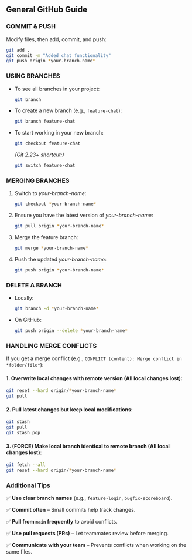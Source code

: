 ## General GitHub Guide

### **COMMIT & PUSH**
Modify files, then add, commit, and push:
```bash
git add .
git commit -m "Added chat functionality"
git push origin *your-branch-name*
```

### **USING BRANCHES**
- To see all branches in your project:
  ```bash
  git branch
  ```
- To create a new branch (e.g., `feature-chat`):
  ```bash
  git branch feature-chat
  ```
- To start working in your new branch:
  ```bash
  git checkout feature-chat
  ```
  *(Git 2.23+ shortcut:)*
  ```bash
  git switch feature-chat
  ```

### **MERGING BRANCHES**
1. Switch to *your-branch-name*:
   ```bash
   git checkout *your-branch-name*
   ```
2. Ensure you have the latest version of *your-branch-name*:
   ```bash
   git pull origin *your-branch-name*
   ```
3. Merge the feature branch:
   ```bash
   git merge *your-branch-name*
   ```
4. Push the updated *your-branch-name*:
   ```bash
   git push origin *your-branch-name*
   ```

### **DELETE A BRANCH**
- Locally:
  ```bash
  git branch -d *your-branch-name*
  ```
- On GitHub:
  ```bash
  git push origin --delete *your-branch-name*
  ```

### **HANDLING MERGE CONFLICTS**
If you get a merge conflict (e.g., `CONFLICT (content): Merge conflict in *folder/file*`):

#### **1. Overwrite local changes with remote version (All local changes lost):**
```bash
git reset --hard origin/*your-branch-name*
git pull
```

#### **2. Pull latest changes but keep local modifications:**
```bash
git stash
git pull
git stash pop
```

#### **3. (FORCE) Make local branch identical to remote branch (All local changes lost):**
```bash
git fetch --all
git reset --hard origin/*your-branch-name*
```

### **Additional Tips**
✅ **Use clear branch names** (e.g., `feature-login`, `bugfix-scoreboard`).

✅ **Commit often** – Small commits help track changes.

✅ **Pull from `main` frequently** to avoid conflicts.

✅ **Use pull requests (PRs)** – Let teammates review before merging.

✅ **Communicate with your team** – Prevents conflicts when working on the same files.
